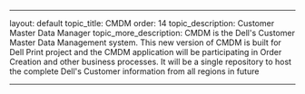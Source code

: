---

layout: default
topic_title: CMDM
order: 14
topic_description:  Customer Master Data Manager
topic_more_description: CMDM is the Dell's Customer Master Data Management system. This new version of CMDM is built for Dell Print project and the CMDM application will be participating in Order Creation and other business processes. It will be a single repository to host the complete Dell's Customer information from all regions in future


---